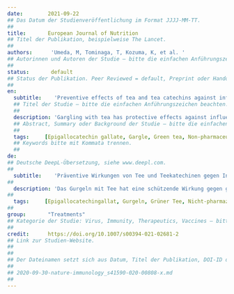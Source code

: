```yaml
---
date:        2021-09-22
## Das Datum der Studienveröffentlichung im Format JJJJ-MM-TT.
##
title:       European Journal of Nutrition
## Titel der Publikation, beispielweise The Lancet.
##
authors:      'Umeda, M, Tominaga, T, Kozuma, K, et al. '
## Autorinnen und Autoren der Studie – bitte die einfachen Anführungszeichen beachten!
##
status:       default
## Status der Publikation. Peer Reviewed = default, Preprint oder Handout (Thesenpapier)
##
en:
  subtitle:    'Preventive effects of tea and tea catechins against influenza and acute upper respiratory tract infections: a systematic review and meta-analysis'
  ## Titel der Studie – bitte die einfachen Anführungszeichen beachten!
  ##
  description: 'Gargling with tea has protective effects against influenza infection and upper respiratory tract infection (URTI). To evaluate if tea and tea catechin consumption has the same protective effects as gargling with tea, we performed a systematic review and meta-analysis. We performed a comprehensive literature search using the PubMed, Cochrane Library, Web of Science, and Ichu-shi Web databases. The search provided six randomized controlled trials (RCTs) and four prospective cohort studies (n = 3748). The quality of each trial or study was evaluated according to the Cochrane risk-of-bias tool or Newcastle–Ottawa Scale. We collected data from publications meeting the search criteria and conducted a meta-analysis of the effect of tea gargling and tea catechin consumption for preventing URTI using a random effects model. Tea gargling and tea catechin consumption had significant preventive effects against URTI. In sub-analyses, a significant preventive effect was observed by study type and disease type. Both gargling with tea and consuming tea catechins effectively protected against URTI. Our findings suggest that tea gargling and tea catechin consumption may have preventive effects against influenza infection and URTI. The potential effectiveness of these actions as non-pharmaceutical interventions, however, requires further investigation.'
  ## Abstract, Summary oder Background der Studie – bitte die einfachen Anführungszeichen b
  ##
  tags:     [Epigallocatechin gallate, Gargle, Green tea, Non-pharmaceutical intervention, Respiratory virus infection, Tea beverage]
  ## Keywords bitte mit Kommata trennen.
  ##
de: 
## Deutsche DeepL-Übersetzung, siehe www.deepl.com.
##
  subtitle:    'Präventive Wirkungen von Tee und Teekatechinen gegen Influenza und akute Infektionen der oberen Atemwege: eine systematische Übersichtsarbeit und Meta-Analyse'
##
  description: 'Das Gurgeln mit Tee hat eine schützende Wirkung gegen grippale Infekte und Infektionen der oberen Atemwege (URTI). Um herauszufinden, ob der Konsum von Tee und Teekatechin die gleichen schützenden Wirkungen hat wie das Gurgeln mit Tee, haben wir eine systematische Übersichtsarbeit und Meta-Analyse durchgeführt. Wir führten eine umfassende Literatursuche in den Datenbanken PubMed, Cochrane Library, Web of Science und Ichu-shi Web durch. Die Suche ergab sechs randomisierte kontrollierte Studien (RCTs) und vier prospektive Kohortenstudien (n = 3748). Die Qualität der einzelnen Studien wurde anhand des Cochrane Risk-of-Bias-Tools oder der Newcastle-Ottawa-Skala bewertet. Wir sammelten Daten aus Publikationen, die die Suchkriterien erfüllten, und führten eine Metaanalyse der Wirkung von Tee-Gurgeln und Tee-Katechin-Konsum zur Vorbeugung von URTI unter Verwendung eines Modells mit zufälligen Effekten durch. Tee-Gurgeln und Tee-Katechin-Konsum hatten signifikante präventive Effekte gegen URTI. In Subanalysen wurde ein signifikanter präventiver Effekt nach Studientyp und Krankheitsart festgestellt. Sowohl das Gurgeln mit Tee als auch der Verzehr von Teekatechinen schützten wirksam vor HWI. Unsere Ergebnisse deuten darauf hin, dass das Gurgeln mit Tee und der Verzehr von Teekatechinen eine präventive Wirkung gegen Influenza-Infektionen und HWI haben können. Die potenzielle Wirksamkeit dieser Maßnahmen als nicht-pharmazeutische Interventionen muss jedoch weiter untersucht werden.'
##
  tags:     [Epigallocatechingallat, Gurgeln, Grüner Tee, Nicht-pharmazeutische Intervention, Atemwegsvirusinfektion, Teegetränk]
##
group:       "Treatments"
## Kategorie der Studie: Virus, Immunity, Therapeutics, Vaccines – bitte die Anführungszeichen beachten!
##
credit:      https://doi.org/10.1007/s00394-021-02681-2
## Link zur Studien-Website.
##
##
## Der Dateinamen setzt sich aus Datum, Titel der Publikation, DOI-ID der Studie (nach dem letzten Slash) und der Dateiendung zusammen. Bitte den Unterstrich vor der DOI-ID beachten!
##
## 2020-09-30-nature-immunology_s41590-020-00808-x.md
##
---
```

<object data="{{ page.link }}" style='height:calc(100vh - 400px); width: 100%' type='application/pdf'></object>